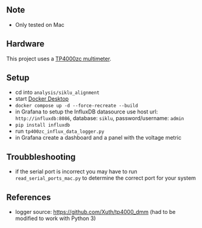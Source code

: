 ## Note
- Only tested on Mac

## Hardware
This project uses a [TP4000zc multimeter](https://www.amazon.com/gp/product/B000OPDFLM/ref=ppx_yo_dt_b_search_asin_title?ie=UTF8&psc=1).

## Setup

- cd into `analysis/siklu_alignment`
- start [Docker Desktop](https://www.docker.com/products/docker-desktop/)
- `docker compose up -d --force-recreate --build`
- in Grafana to setup the InfluxDB datasource use host url: `http://influxdb:8086`, database: `siklu`, password/username: `admin`
- `pip install influxdb`
- run `tp400zc_influx_data_logger.py`
- in Grafana create a dashboard and a panel with the voltage metric

## Troubbleshooting 
- if the serial port is incorrect you may have to run `read_serial_ports_mac.py` to determine the correct port for your system

## References
- logger source: https://github.com/Xuth/tp4000_dmm (had to be modified to work with Python 3)
